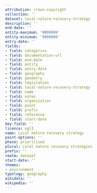 ```yaml
---
attribution: crown-copyright
collection: ''
dataset: local-nature-recovery-strategy
description: ''
end-date: ''
entity-maximum: '9099999'
entity-minimum: '9000000'
entry-date: ''
fields:
- field: categories
- field: documentation-url
- field: end-date
- field: entity
- field: entry-date
- field: geography
- field: geometry
- field: legislation
- field: local-nature-recovery-strategy
- field: name
- field: notes
- field: organisation
- field: point
- field: prefix
- field: reference
- field: start-date
key-field: ''
licence: ogl3
name: Local nature recovery strategy
paint-options: ''
phase: prioritised
plural: Local nature recovery strategies
prefix: ''
realm: dataset
start-date: ''
themes:
- environment
typology: geography
wikidata: ''
wikipedia: ''
---
```

